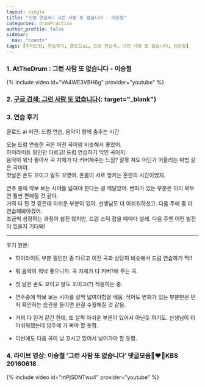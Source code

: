 ```yaml
---
layout: single
title: "드럼 연습곡: 그런 사람 또 없습니다 - 이승철"
categories: drumPractice
author_profile: false
sidebar:
  nav: "counts"
tags: [취미드럼, 연습후기, 클로드ai, 드럼 연습곡, 그런 사람 또 없습니다, 이승철]
---
```


### 1. AtTheDrum : 그런 사람 또 없습니다 - 이승철

{% include video id="VA4WE3VBH6g" provider="youtube" %}


### 2. [구글 검색: 그런 사람 또 없습니다](https://www.google.com/search?q=%EA%B7%B8%EB%9F%B0+%EC%82%AC%EB%9E%8C+%EB%98%90+%EC%97%86%EC%8A%B5%EB%8B%88%EB%8B%A4+%EC%9D%B4%EC%8A%B9%EC%B2%A0&oq=%EA%B7%B8%EB%9F%B0+%EC%82%AC%EB%9E%8C+%EB%98%90+%EC%97%86%EC%8A%B5%EB%8B%88%EB%8B%A4+%EC%9D%B4%EC%8A%B9%EC%B2%A0&gs_lcrp=EgZjaHJvbWUyBggAEEUYOTIGCAEQRRg8MgYIAhBFGD3SAQg0NTE2ajBqMagCALACAA&sourceid=chrome&ie=UTF-8){: target="_blank"}

### 3. 연습 후기

클로드 ai 버전: 드럼 연습, 음악이 함께 춤추는 시간

오늘 드럼 연습한 곡은 이전 곡이랑 비슷해서 좋았어.</br>
하이라이트 필인만 다르고! 드럼 연습하기 딱인 곡이지.</br>
음악이 워낙 좋아서 곡 자체가 다 커버해주는 느낌? 잘못 쳐도 어딘가 어울리는 마법 같은 곡이야.</br>
첫날은 손도 꼬이고 발도 꼬였어. 온몸이 서로 엉키는 혼란의 시간이었지.

연주 중에 악보 보는 시야를 넓혀야 한다는 걸 깨달았어. 변화가 있는 부분은 미리 봐두면 훨씬 편해질 것 같아.</br>
거의 다 된 것 같은데 아쉬운 부분이 있어. 선생님도 더 아쉬워하셨고. 다음 주에 좀 더 연습해봐야겠어.</br>
조금씩 성장하는 과정이 쉽진 않지만, 드럼 스틱 잡을 때마다 설레. 다음 주엔 어떤 발전이 있을지 기대돼!

---
후기 원본:
- 하이라이트 부분 필인만 좀 다르고 이전 곡과 상당히 비슷해서 드럼 연습하기 딱!!
- 뭐 음악이 워낙 좋으니까. 곡 자체가 다 커버?해 주는 곡.
- 첫 날은 손도 꼬이고 발도 꼬이고(?) 적응하는 중.

- 연주중에 악보 보는 시야를 살짝 넓여야함을 배움. 적어도 변화가 있는 부분만은 먼저 확인하는 습관을 들이면 한결 수월해질 것 같음.
- 거의 다 된거 같긴 한데, 또 살짝 아쉬운 부분이 있어서 아닌듯 하기도. 선생님이 더 아쉬워했는데 담주에 가 봐야 할 듯함.
- 이번에도 다음 곡이 날 꼬시고 있어서 넘어가야 할 듯함.

### 4. 라이브 영상: 이승철 '그런 사람 또 없습니다’ 댓글모음👩‍❤️‍👨KBS 20160618

{% include video id="ntPjSDNTwu4" provider="youtube" %}

